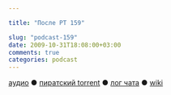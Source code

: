 ```yaml
---

title: "После РТ 159"

slug: "podcast-159"
date: 2009-10-31T18:08:00+03:00
comments: true
categories: podcast
---
```

[аудио](http://cdn.radio-t.com/rt159post.mp3) ● [пиратский torrent](http://pirates.radio-t.com/torrents/rt159post.mp3.torrent) ● [лог чата](http://chat.radio-t.com/logs/radio-t-159.html) ● [wiki](http://wiki.radio-t.com/%D0%9F%D0%BE%D1%81%D0%BB%D0%B5_%D0%A0%D0%A2_159)<audio src="http://cdn.radio-t.com/rt159post.mp3" preload="none">
